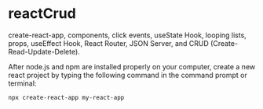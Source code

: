 # reactCrud
create-react-app, 
components, 
click events, 
useState Hook, 
looping lists, 
props, 
useEffect Hook, 
React Router, 
JSON Server, 
and 
CRUD (Create-Read-Update-Delete).

After node.js and npm are installed properly on your computer, create a new react project by typing the following command in the command prompt or terminal:

````
npx create-react-app my-react-app
````